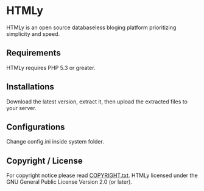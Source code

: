 HTMLy
=====

HTMLy is an open source databaseless bloging platform prioritizing simplicity and speed.

Requirements
------------

HTMLy requires PHP 5.3 or greater.

Installations
-------------

Download the latest version, extract it, then upload the extracted files to your server.

Configurations
--------------

Change config.ini inside system folder.

Copyright / License
-------------------

For copyright notice please read [COPYRIGHT.txt](https://github.com/danpros/htmly/blob/master/COPYRIGHT.txt). HTMLy licensed under the GNU General Public License Version 2.0 (or later).

